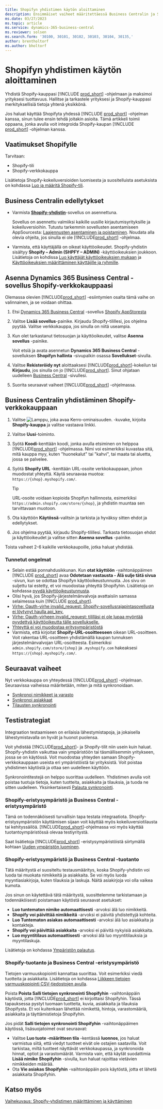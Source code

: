 ```yaml
---
title: Shopifyn yhdistimen käytön aloittaminen
description: Ensimmäiset vaiheet määritettäessä Business Centralin ja Shopifyn välistä yhteyttä
ms.date: 03/27/2023
ms.topic: article
ms.service: dynamics-365-business-central
ms.reviewer: solsen
ms.search.form: '30100, 30101, 30102, 30103, 30104, 30135,'
author: brentholtorf
ms.author: bholtorf
---
```


# <a name="get-started-with-the-shopify-connector"></a>Shopifyn yhdistimen käytön aloittaminen

Yhdistä Shopify-kauppasi [!INCLUDE [prod_short](../includes/prod_short.md)] -ohjelmaan ja maksimoi yrityksesi tuottavuus. Hallitse ja tarkastele yrityksesi ja Shopify-kauppasi merkityksellisiä tietoja yhtenä yksikkönä.

Jos haluat käyttää Shopifyta yhdessä [!INCLUDE [prod_short](../includes/prod_short.md)] -ohjelman kanssa, sinun tulee ensin tehdä joitakin asioita. Tämä artikkeli toimii oppaana, jonka avulla voit integroida Shopify-kaupan [!INCLUDE [prod_short](../includes/prod_short.md)] -ohjelman kanssa.

## <a name="prerequisites-for-shopify"></a>Vaatimukset Shopifylle

Tarvitaan:

- Shopify-tili
- Shopify-verkkokauppa

Lisätietoja Shopify-kokeiluversioiden luomisesta ja suositelluista asetuksista on kohdassa [Luo ja määritä Shopify-tili](shopify-account.md).

## <a name="prerequisites-for-business-central"></a>Business Centralin edellytykset

- Varmista **[Shopify-yhdistin](https://go.microsoft.com/fwlink/?linkid=2196238)**-sovellus on asennettuna.

  Sovellus on asennettu valmiiksi kaikille uusille kirjautumisyrityksille ja kokeiluversioihin. Tutustu tarkemmin sovellusten asentamiseen AppSourcesta: [Laajennusten asentaminen ja poistaminen](../ui-extensions-install-uninstall.md#install). Noudata alla olevia ohjeita, jos sinulla ei ole [!INCLUDE[prod_short](../includes/prod_short.md)] -ohjelmaa.

- Varmista, että käyttäjällä on oikeat käyttöoikeudet. Shopify-yhdistin sisältyy **Shopify – Admin (SHPFY – ADMIN)** -käyttöoikeuksien joukkoon. Lisätietoja on kohdissa [Luo käyttäjät käyttöoikeuksien mukaan](../ui-how-users-permissions.md) ja [Käyttöoikeuksien määrittäminen käyttäjille ja ryhmille](../ui-define-granular-permissions.md).

## <a name="install-the-dynamics-365-business-central-app-to-your-shopify-online-store"></a>Asenna Dynamics 365 Business Central -sovellus Shopify-verkkokauppaasi

Olemassa olevien [!INCLUDE[prod_short](../includes/prod_short.md)] -esiintymien osalta tämä vaihe on valinnainen, ja se voidaan ohittaa.

1. Etsi [Dynamics 365 Business Central](https://apps.shopify.com/dynamics-365-business-central) -sovellus [Shopify AppStoresta](https://apps.shopify.com/)
2. Valitse **Lisää sovellus**-painike. Kirjaudu Shopify-tilillesi, jos ohjelma pyytää. Valitse verkkokauppa, jos sinulla on niitä useampia.
3. Kun olet tarkastanut tietosuojan ja käyttöoikeudet, valitse **Asenna sovellus** -painike.

   Voit etsiä ja avata asennetun **Dynamics 365 Business Central** -sovelluksen **Shopifyn hallinta** -sivupalkin osassa **Sovellukset**-sivulla.
4. Valitse **Rekisteröidy nyt** aloittaaksesi [!INCLUDE[prod_short](../includes/prod_short.md)]-kokeilun tai **Kirjaudu**, jos sinulla on jo [!INCLUDE[prod_short](../includes/prod_short.md)]. Sinut ohjataan uudelleen [Business Central](https://businesscentral.dynamics.com) -sivullesi.
5. Suorita seuraavat vaiheet [!INCLUDE[prod_short](../includes/prod_short.md)] -ohjelmassa.

## <a name="connect-business-central-to-the-shopify-online-store"></a>Business Centralin yhdistäminen Shopify-verkkokauppaan

1. Valitse ![Lamppu, joka avaa Kerro-ominaisuuden.](../media/ui-search/search_small.png "Kerro, mitä haluat tehdä") -kuvake, kirjoita **Shopify-kauppa** ja valitse vastaava linkki.
2. Valitse **Uusi**-toiminto.  
3. Syötä **Koodi**-kenttään koodi, jonka avulla etsiminen on helppoa [!INCLUDE[prod_short](../includes/prod_short.md)] -ohjelmassa. Nimi voi esimerkiksi kuvastaa sitä, mitä kauppa myy, kuten "huonekalut" tai "kahvi", tai maata tai aluetta, jossa se palvelee.
4. Syötä **Shopify URL** -kenttään URL-osoite verkkokauppaan, johon muodostat yhteyttä. Käytä seuraavaa muotoa: `https://{shop}.myshopify.com/`.

   > [!TIP]
   > URL-osoite voidaan kopioida Shopifyn hallinnosta, esimerkiksi `https://admin.shopify.com/store/{shop}`, ja yhdistin muuntaa sen tarvittavaan muotoon.

5. Ota käyttöön **Käytössä**-valitsin ja tarkista ja hyväksy sitten ehdot ja edellytykset.
6. Jos ohjelma pyytää, kirjaudu Shopify-tilillesi. Tarkasta tietosuojan ehdot ja käyttöoikeudet ja valitse sitten **Asenna sovellus** -painike.

Toista vaiheet 2-6 kaikille verkkokaupoille, jotka haluat yhdistää.

### <a name="known-issues"></a>Tunnetut ongelmat

- Selain estää ponnahdusikkunan. Kun **otat käyttöön** -vaihtonäppäimen [!INCLUDE [prod_short](../includes/prod_short.md)] avaa **Odotetaan vastausta - Älä sulje tätä sivua** -sivun, kun se odottaa Shopifyn käyttöoikeustunnusta. Jos sivu on suljettu tai estetty, et voi muodostaa yhteyttä Shopifyhin. Lisätietoja on kohdassa [pyydä käyttöoikeustunnusta](troubleshoot.md#request-the-access-token).
- Olisi hyvä, jos Shopify-järjestelmänvalvoja avattaisiin samassa selaimessa kuin [!INCLUDE [prod_short](../includes/prod_short.md)].
- [Virhe: Oauth-virhe invalid_request: Shopify-sovellusrajapintasovellusta ei löytynyt haulla api_key.](troubleshoot.md#error-oauth-error-invalid_request-could-not-find-shopify-api-application-with-api_key)
- [Virhe: Oauth-virheen invalid_request: tililläsi ei ole lupaa myöntää pyydettyä käyttöoikeutta tälle sovellukselle.](troubleshoot.md#error-oauth-error-invalid_request-your-account-does-not-have-permission-to-grant-the-requested-access-for-this-app)
- [Yhteyttä ei voi muodostaa eritysympäristöstä](troubleshoot.md#verify-and-enable-permissions-to-make-http-requests-in-a-non-production-environment)
- Varmista, että kirjoitat **Shopify-URL-osoitteeseen** oikean URL-osoitteen. Voit rakentaa URL-osoitteen yhdistämällä kaupan tunnuksen järjestelmänvalvojan URL-osoitteesta. Esimerkiksi `admin.shopify.com/store/{shop}` ja `.myshopify.com` hakeaksesi `https://{shop}.myshopify.com/`.

## <a name="next-steps"></a>Seuraavat vaiheet

Nyt verkkokauppa on yhteydessä [!INCLUDE[prod_short](../includes/prod_short.md)] -ohjelmaan. Seuraavissa vaiheissa määritetään, miten ja mitä synkronoidaan.

- [Synkronoi nimikkeet ja varasto](synchronize-items.md)
- [Synkronoi asiakkaat](synchronize-customers.md)
- [Tilausten synkronointi](synchronize-orders.md)

## <a name="testing-strategies"></a>Testistrategiat

Integraation testaamiseen on erilaisia lähestymistapoja, ja jokaisella lähestymistavalla on hyvät ja huonot puolensa.

Voit yhdistää [!INCLUDE[prod_short](../includes/prod_short.md)]- ja Shopify-tilit niin usein kuin haluat. Shopify-yhdistin vaikuttaa vain ympäristöön tai täsmällisemmin yritykseen, jossa se on käytössä. Voit muodostaa yhteyden samaan Shopify-verkkokauppaan useista eri ympäristöistä tai yrityksistä. Voit poistaa yhdistimen käytöstä ja ottaa sen uudelleen käyttöön.

Synkronointitestejä on helppo suorittaa uudelleen. Yhdistimen avulla voit poistaa tuotuja tietoja, kuten tuotteita, asiakkaita ja tilauksia, ja tuoda ne sitten uudelleen. Yksinkertaisesti [Palauta synkronointi](troubleshoot.md#reset-sync).

### <a name="shopify-sandbox-and-business-central-sandbox"></a>Shopify-eristysympäristö ja Business Central -eristysympäristö

Tämä on todennäköisesti turvallisin tapa testata integraatiota. Shopify-eristysympäristön käyttämisen sijaan voit käyttää myös kokeiluversiotilausta tai kehityssäilöä. [!INCLUDE[prod_short](../includes/prod_short.md)]-ohjelmassa voi myös käyttää tuotantoympäristössä olevaa testiyritystä.

Saat lisätietoja [!INCLUDE[prod_short](../includes/prod_short.md)] -eristysympäristöistä siirtymällä kohtaan [Uuden ympäristön luominen](/dynamics365/business-central/dev-itpro/administration/tenant-admin-center-environments#create-a-new-environment).

### <a name="shopify-sandbox-and-business-central-production"></a>Shopify-eristysympäristö ja Business Central -tuotanto

Tätä määritystä *ei* suositeltu testausmääritys, koska Shopify-yhdistin voi luoda tai muokata nimikkeitä ja asiakkaita. Se voi myös luoda myyntiasiakirjoja, kuten tilauksia ja laskuja. Näitä asiakirjoja voi olla vaikea kumota.
 
Jos sinun on käytettävä tätä määritystä, suosittelemme tarkistamaan ja todennäköisesti poistamaan käytöstä seuraavat asetukset:

* **Luo tuntematon nimike automaattisesti** -arvoksi älä luo nimikkeitä.
* **Shopify voi päivittää nimikkeitä** -arvoksi ei päivitä yhdistettyjä kohteita.
* **Luo Tuntematon asiakas automaattisesti** -arvoksi älä luo asiakkaita ja kontakteja.
* **Shopify voi päivittää asiakkaita** -arvoksi ei päivitä nykyisiä asiakkaita.
* **Luo myyntitilaus automaattisesti** -arvoksi älä luo myyntitilauksia ja myyntilaskuja.

Lisätietoja on kohdassa [Ympäristön palautus](/dynamics365/business-central/dev-itpro/administration/tenant-admin-center-backup-restore).

### <a name="shopify-production-and-business-central-sandbox"></a>Shopify-tuotanto ja Business Central -eristysympäristö

Tietojen varmuuskopiointi kannattaa suorittaa. Voit esimerkiksi viedä tuotteita ja asiakkaita. Lisätietoja on kohdassa [Liikkeen tietojen varmuuskopiointi CSV-tiedostojen avulla](https://help.shopify.com/en/manual/shopify-admin/duplicate-store#using-csv-files-to-back-up-store-information).

Poista **Poista Salli tietojen synkronointi Shopifyhin** -vaihtonäppäin käytöstä, jotta [!INCLUDE[prod_short](../includes/prod_short.md)] ei kirjoittaisi Shopifyhin. Tässä tapauksessa pystyt tuomaan tuotteita, kuvia, asiakkaita ja tilauksia Shopifysta. Et voi kuitenkaan lähettää nimikettä, hintoja, varastomääriä, asiakkaita ja täyttämistietoja Shopifyhin.

Jos pidät **Salli tietojen synkronointi Shopifyhin** -vaihtonäppäimen käytössä, lisäsuojatoimet ovat seuraavat:

*   Valitse **Luo tuote -määritteen tila** -kentässä **luonnos**, jos haluat varmistua siitä, että viedyt tuotteet eivät ole ostajien saatavilla. Voit tarkistaa, miltä tuotteet näyttävät verkkokaupassa, ja synkronoida hinnat, optiot ja varastomäärät. Varmista vain, että käytät suodattimia **Lisää nimike Shopifyhin** -sivulla, kun haluat rajoittaa vietävien nimikkeiden määrää.
* Ota **Vie asiakas Shopifyhin** -vaihtonäppäin pois käytöstä, jotta et lähetä asiakkaita Shopifyhin.

## <a name="see-also"></a>Katso myös

[Vaihekuvaus: Shopify-yhdistimen määrittäminen ja käyttäminen](walkthrough-setting-up-and-using-shopify.md)  

